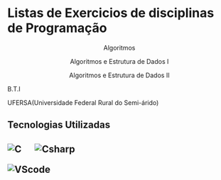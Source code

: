 # Listas de Exercicios de disciplinas de Programação

<div>
      <p align="center"> Algoritmos </p>
      <p align="center"> Algoritmos e Estrutura de Dados I </p>
      <p align="center"> Algoritmos e Estrutura de Dados II </p>

</div>

<div>
    <p align="left">B.T.I</p>
    <p align="left">UFERSA(Universidade Federal Rural do Semi-árido)</p>
</div>

<h2>Tecnologias Utilizadas<h2>
      
![C](https://img.shields.io/badge/C-20232A?style=for-the-badge&logo=C&logoColor=61DAFB)&nbsp;
&nbsp;
&nbsp;
![Csharp](https://img.shields.io/badge/C%23-239120?style=for-the-badge&logo=c-sharp&logoColor=white)&nbsp;
&nbsp;
&nbsp;

![VScode](https://img.shields.io/badge/VSCODE-4285F4?style=for-the-badge&logo=visualstudiocode&logoColor=white)&nbsp;
